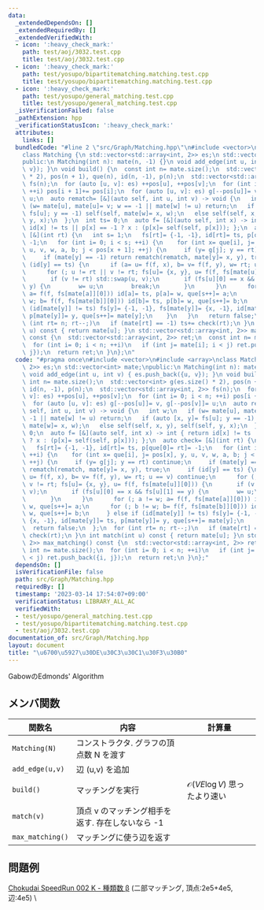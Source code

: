```yaml
---
data:
  _extendedDependsOn: []
  _extendedRequiredBy: []
  _extendedVerifiedWith:
  - icon: ':heavy_check_mark:'
    path: test/aoj/3032.test.cpp
    title: test/aoj/3032.test.cpp
  - icon: ':heavy_check_mark:'
    path: test/yosupo/bipartitematching.matching.test.cpp
    title: test/yosupo/bipartitematching.matching.test.cpp
  - icon: ':heavy_check_mark:'
    path: test/yosupo/general_matching.test.cpp
    title: test/yosupo/general_matching.test.cpp
  _isVerificationFailed: false
  _pathExtension: hpp
  _verificationStatusIcon: ':heavy_check_mark:'
  attributes:
    links: []
  bundledCode: "#line 2 \"src/Graph/Matching.hpp\"\n#include <vector>\n#include <array>\n\
    class Matching {\n std::vector<std::array<int, 2>> es;\n std::vector<int> mate;\n\
    public:\n Matching(int n): mate(n, -1) {}\n void add_edge(int u, int v) { es.push_back({u,\
    \ v}); }\n void build() {\n  const int n= mate.size();\n  std::vector<int> g(es.size()\
    \ * 2), pos(n + 1), que(n), id(n, -1), p(n);\n  std::vector<std::array<int, 2>>\
    \ fs(n);\n  for (auto [u, v]: es) ++pos[u], ++pos[v];\n  for (int i= 0; i < n;\
    \ ++i) pos[i + 1]+= pos[i];\n  for (auto [u, v]: es) g[--pos[u]]= v, g[--pos[v]]=\
    \ u;\n  auto rematch= [&](auto self, int u, int v) -> void {\n   int w;\n   if\
    \ (w= mate[u], mate[u]= v; w == -1 || mate[w] != u) return;\n   if (auto [x, y]=\
    \ fs[u]; y == -1) self(self, mate[w]= x, w);\n   else self(self, x, y), self(self,\
    \ y, x);\n  };\n  int ts= 0;\n  auto f= [&](auto self, int x) -> int { return\
    \ id[x] != ts || p[x] == -1 ? x : (p[x]= self(self, p[x])); };\n  auto check=\
    \ [&](int rt) {\n   int s= 1;\n   fs[rt]= {-1, -1}, id[rt]= ts, p[que[0]= rt]=\
    \ -1;\n   for (int i= 0; i < s; ++i) {\n    for (int x= que[i], j= pos[x], y,\
    \ u, v, w, a, b; j < pos[x + 1]; ++j) {\n     if (y= g[j]; y == rt) continue;\n\
    \     if (mate[y] == -1) return rematch(rematch, mate[y]= x, y), true;\n     if\
    \ (id[y] == ts) {\n      if (a= u= f(f, x), b= v= f(f, y), w= rt; u == v) continue;\n\
    \      for (; u != rt || v != rt; fs[u]= {x, y}, u= f(f, fs[mate[u]][0])) {\n\
    \       if (v != rt) std::swap(u, v);\n       if (fs[u][0] == x && fs[u][1] ==\
    \ y) {\n        w= u;\n        break;\n       }\n      }\n      for (; a != w;\
    \ a= f(f, fs[mate[a]][0])) id[a]= ts, p[a]= w, que[s++]= a;\n      for (; b !=\
    \ w; b= f(f, fs[mate[b]][0])) id[b]= ts, p[b]= w, que[s++]= b;\n     } else if\
    \ (id[mate[y]] != ts) fs[y]= {-1, -1}, fs[mate[y]]= {x, -1}, id[mate[y]]= ts,\
    \ p[mate[y]]= y, que[s++]= mate[y];\n    }\n   }\n   return false;\n  };\n  for\
    \ (int rt= n; rt--;)\n   if (mate[rt] == -1) ts+= check(rt);\n }\n int match(int\
    \ u) const { return mate[u]; }\n std::vector<std::array<int, 2>> max_matching()\
    \ const {\n  std::vector<std::array<int, 2>> ret;\n  const int n= mate.size();\n\
    \  for (int i= 0; i < n; ++i)\n   if (int j= mate[i]; i < j) ret.push_back({i,\
    \ j});\n  return ret;\n }\n};\n"
  code: "#pragma once\n#include <vector>\n#include <array>\nclass Matching {\n std::vector<std::array<int,\
    \ 2>> es;\n std::vector<int> mate;\npublic:\n Matching(int n): mate(n, -1) {}\n\
    \ void add_edge(int u, int v) { es.push_back({u, v}); }\n void build() {\n  const\
    \ int n= mate.size();\n  std::vector<int> g(es.size() * 2), pos(n + 1), que(n),\
    \ id(n, -1), p(n);\n  std::vector<std::array<int, 2>> fs(n);\n  for (auto [u,\
    \ v]: es) ++pos[u], ++pos[v];\n  for (int i= 0; i < n; ++i) pos[i + 1]+= pos[i];\n\
    \  for (auto [u, v]: es) g[--pos[u]]= v, g[--pos[v]]= u;\n  auto rematch= [&](auto\
    \ self, int u, int v) -> void {\n   int w;\n   if (w= mate[u], mate[u]= v; w ==\
    \ -1 || mate[w] != u) return;\n   if (auto [x, y]= fs[u]; y == -1) self(self,\
    \ mate[w]= x, w);\n   else self(self, x, y), self(self, y, x);\n  };\n  int ts=\
    \ 0;\n  auto f= [&](auto self, int x) -> int { return id[x] != ts || p[x] == -1\
    \ ? x : (p[x]= self(self, p[x])); };\n  auto check= [&](int rt) {\n   int s= 1;\n\
    \   fs[rt]= {-1, -1}, id[rt]= ts, p[que[0]= rt]= -1;\n   for (int i= 0; i < s;\
    \ ++i) {\n    for (int x= que[i], j= pos[x], y, u, v, w, a, b; j < pos[x + 1];\
    \ ++j) {\n     if (y= g[j]; y == rt) continue;\n     if (mate[y] == -1) return\
    \ rematch(rematch, mate[y]= x, y), true;\n     if (id[y] == ts) {\n      if (a=\
    \ u= f(f, x), b= v= f(f, y), w= rt; u == v) continue;\n      for (; u != rt ||\
    \ v != rt; fs[u]= {x, y}, u= f(f, fs[mate[u]][0])) {\n       if (v != rt) std::swap(u,\
    \ v);\n       if (fs[u][0] == x && fs[u][1] == y) {\n        w= u;\n        break;\n\
    \       }\n      }\n      for (; a != w; a= f(f, fs[mate[a]][0])) id[a]= ts, p[a]=\
    \ w, que[s++]= a;\n      for (; b != w; b= f(f, fs[mate[b]][0])) id[b]= ts, p[b]=\
    \ w, que[s++]= b;\n     } else if (id[mate[y]] != ts) fs[y]= {-1, -1}, fs[mate[y]]=\
    \ {x, -1}, id[mate[y]]= ts, p[mate[y]]= y, que[s++]= mate[y];\n    }\n   }\n \
    \  return false;\n  };\n  for (int rt= n; rt--;)\n   if (mate[rt] == -1) ts+=\
    \ check(rt);\n }\n int match(int u) const { return mate[u]; }\n std::vector<std::array<int,\
    \ 2>> max_matching() const {\n  std::vector<std::array<int, 2>> ret;\n  const\
    \ int n= mate.size();\n  for (int i= 0; i < n; ++i)\n   if (int j= mate[i]; i\
    \ < j) ret.push_back({i, j});\n  return ret;\n }\n};"
  dependsOn: []
  isVerificationFile: false
  path: src/Graph/Matching.hpp
  requiredBy: []
  timestamp: '2023-03-14 17:54:07+09:00'
  verificationStatus: LIBRARY_ALL_AC
  verifiedWith:
  - test/yosupo/general_matching.test.cpp
  - test/yosupo/bipartitematching.matching.test.cpp
  - test/aoj/3032.test.cpp
documentation_of: src/Graph/Matching.hpp
layout: document
title: "\u6700\u5927\u30DE\u30C3\u30C1\u30F3\u30B0"
---
```

GabowのEdmonds' Algorithm
## メンバ関数

| 関数名           | 内容                                             | 計算量                                  |
| ---------------- | ------------------------------------------------ | --------------------------------------- |
| `Matching(N)`    | コンストラクタ. グラフの頂点数 N を渡す          |                                         |
| `add_edge(u,v)`  | 辺 (u,v) を追加                                  |                                         |
| `build()`        | マッチングを実行                                 | $\mathcal{O}(VE \log V)$ 思ったより速い |
| `match(v)`       | 頂点 v のマッチング相手を返す. 存在しないなら -1 |                                         |
| `max_matching()` | マッチングに使う辺を返す                         |                                         |


## 問題例
[Chokudai SpeedRun 002 K - 種類数 β](https://atcoder.jp/contests/chokudai_S002/tasks/chokudai_S002_k) (二部マッチング, 頂点:2e5+4e5, 辺:4e5) \